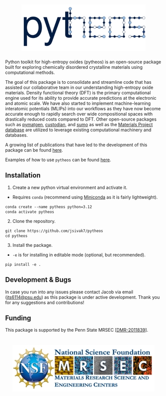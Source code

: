 <h1 align="center">
  <picture>
    <source media="(prefers-color-scheme: dark)" srcset="docs/pytheos_logo_darkmode.svg">
    <img alt="Logo" src="docs/pytheos_logo.svg"
height="150">
  </picture>
</h1>

Python toolkit for high-entropy oxides (pytheos) is an open-source package built for exploring chemically disordered crystalline materials using computational methods. 

The goal of this package is to consolidate and streamline code that has assisted our collaborative team in our understanding high-entropy oxide materials. Density functional theory (DFT) is the primary computational engine used for its ability to provide accurate predictions at the electronic and atomic scale. We have also started to implement machine-learning interatomic potentials (MLIPs) into our workflows as they have now become accurate enough to rapidly search over wide compositional spaces with drastically reduced costs compared to DFT. Other open-source packages such as [pymatgen](https://github.com/materialsproject/pymatgen), [custodian](https://github.com/materialsproject/custodian), and [sumo](https://github.com/SMTG-Bham/sumo) as well as the [Materials Project database](https://next-gen.materialsproject.org/) are utilized to leverage existing computational machinery and databases.

A growing list of publications that have led to the development of this package can be found [here](docs/publications.md).

Examples of how to use `pytheos` can be found [here](examples/).

## Installation
1. Create a new python virtual environment and activate it.
- Requires `conda` (recommend using [Miniconda](https://www.anaconda.com/docs/getting-started/miniconda/main) as it is fairly lightweight).
```
conda create --name pytheos python=3.12
conda activate pytheos
```

2. Clone the repository.
```
git clone https://github.com/jsivak7/pytheos
cd pytheos 
```

3. Install the package.
- `-e` is for installing in editable mode (optional, but recommended).
```
pip install -e .
```

## Development & Bugs
In case you run into any issues please contact Jacob via email (jts6114@psu.edu) as this package is under active development. Thank you for any suggestions and contributions!

## Funding

This package is supported by the Penn State MRSEC [[DMR-2011839](https://www.mrsec.psu.edu)].

<h1 align="center">
  <picture>
    <img alt="Logo" src="docs/mrsec_logo.png"
height="150">
  </picture>
</h1>


